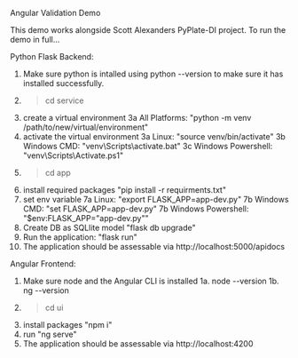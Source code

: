 Angular Validation Demo

This demo works alongside Scott Alexanders PyPlate-DI project. To run the demo in full...

Python Flask Backend:

1. Make sure python is intalled using python --version to make sure it has installed successfully.
2. >cd service
3. create a virtual environment
    3a All Platforms: "python -m venv /path/to/new/virtual/environment"
4. activate the virtual environment
    3a Linux: "source venv/bin/activate"
    3b Windows CMD: "venv\Scripts\activate.bat"
    3c Windows Powershell: "venv\Scripts\Activate.ps1"
5. >cd app
6. install required packages "pip install -r requirments.txt"
7. set env variable
    7a Linux: "export FLASK_APP=app-dev.py"
    7b Windows CMD: "set FLASK_APP=app-dev.py"
    7b Windows Powershell: "$env:FLASK_APP="app-dev.py""
8. Create DB as SQLlite model "flask db upgrade"
9. Run the application: "flask run"
10. The application should be assessable via http://localhost:5000/apidocs


Angular Frontend:

1. Make sure node and the Angular CLI is installed
    1a. node --version
    1b. ng --version
2. >cd ui
3. install packages "npm i"
4. run "ng serve"
5. The application should be assessable via http://localhost:4200
